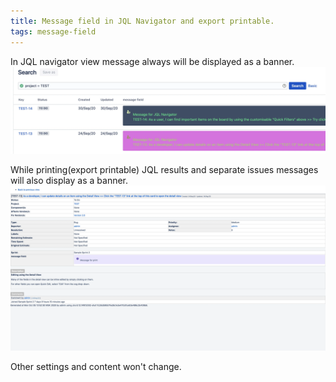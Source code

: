 ```yaml
---
title: Message field in JQL Navigator and export printable.
tags: message-field
---
```



In JQL navigator view message always will be displayed as a banner.  
<a href="/uploads/message-field/message-field-jql-navigator-list-view.webp"><img src="/uploads/message-field/message-field-jql-navigator-list-view.webp" width="600" loading="lazy"></a>


While printing(export printable) JQL results and separate issues messages will also display as a banner.
<a href="/uploads/message-field/message-field-export-printable.webp"><img src="/uploads/message-field/message-field-export-printable.webp" width="600" loading="lazy"></a>

Other settings and content won't change.  
  

   